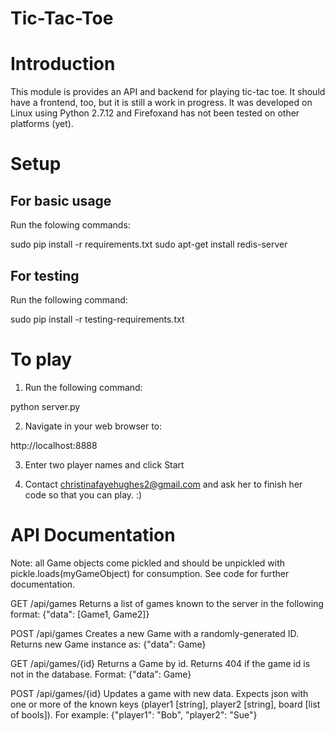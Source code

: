 # Tic-Tac-Toe #

# Introduction #
This module is provides an API and backend for playing tic-tac toe.
It should have a frontend, too, but it is still a work in progress.
It was developed on Linux using Python 2.7.12 and Firefoxand has not been tested
on other platforms (yet).

# Setup #
## For basic usage ##
Run the folowing commands:

sudo pip install -r requirements.txt
sudo apt-get install redis-server

## For testing ##
Run the following command:

sudo pip install -r testing-requirements.txt

# To play #
1. Run the following command:

python server.py

2. Navigate in your web browser to:

http://localhost:8888

3. Enter two player names and click Start

4. Contact christinafayehughes2@gmail.com and ask her to finish her code
   so that you can play. :)

# API Documentation #
Note: all Game objects come pickled and should be unpickled with pickle.loads(myGameObject) for consumption. See code for further documentation.

GET /api/games
Returns a list of games known to the server in the following format:
{"data": [Game1, Game2]}

POST /api/games
Creates a new Game with a randomly-generated ID. Returns new Game instance as:
{"data": Game}

GET /api/games/{id}
Returns a Game by id. Returns 404 if the game id is not in the database. Format:
{"data": Game}

POST /api/games/{id}
Updates a game with new data. Expects json with one or more of the known keys (player1 [string], player2 [string], board [list of bools]). For example:
{"player1": "Bob", "player2": "Sue"}

